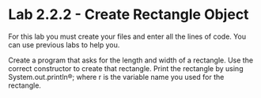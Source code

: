 # Lab 2.2.2 - Create Rectangle Object
For this lab you must create your files and enter all the lines of code.
You can use previous labs to help you.

Create a program that asks for the length and width of a rectangle.
Use the correct constructor to create that rectangle.
Print the rectangle by using System.out.println®; where r is the variable name
you used for the rectangle.

